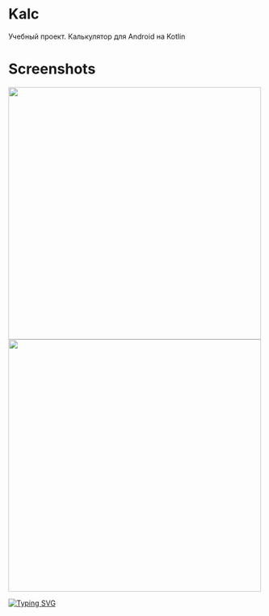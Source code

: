 # Kalc

Учебный проект. Калькулятор для Android на Kotlin


# Screenshots
<div>
<img src="https://gitlab.com/mr.kotik/kalc/-/raw/main/IMG/photo_2022-02-12_23-37-26.jpg" height="500"/>
<img src="https://gitlab.com/mr.kotik/kalc/-/raw/main/IMG/photo_2022-02-12_23-37-03.jpg" height="500"/>
</div>

[![Typing SVG](https://readme-typing-svg.herokuapp.com?color=%2336BCF7&lines=Mr.Kotik)](https://github.com/amats6655)
